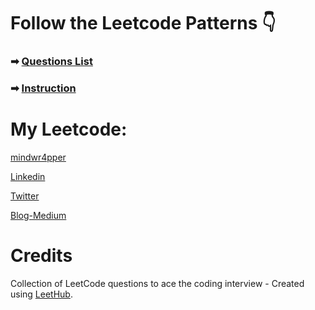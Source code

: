 # Follow the Leetcode Patterns 👇

### ➡ [Questions List](https://seanprashad.com/leetcode-patterns/)

### ➡ [Instruction](https://github.com/SeanPrashad/leetcode-patterns)

# My Leetcode:

[mindwr4pper](https://leetcode.com/mindwr4pper/)

[Linkedin](https://www.linkedin.com/in/apurva866/)

[Twitter](https://twitter.com/mindwrapper)

[Blog-Medium](https://medium.com/@apurva866)


# Credits

Collection of LeetCode questions to ace the coding interview - Created using [LeetHub](https://github.com/QasimWani/LeetHub).
